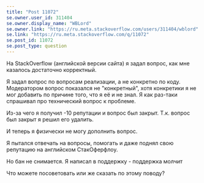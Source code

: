 ```yaml
---
title: "Post 11072"
se.owner.user_id: 311404
se.owner.display_name: "WBLord"
se.owner.link: "https://ru.meta.stackoverflow.com/users/311404/wblord"
se.link: "https://ru.meta.stackoverflow.com/q/11072"
se.post_id: 11072
se.post_type: question
---
```

<p>На StackOverflow (английской версии сайта) я задал вопрос, как мне казалось достаточно корректный.</p>
<p>Я задал вопрос по вопросам реализации, а не конкретно по коду. Модератором вопрос показался не &quot;конкретный&quot;, хотя конкретики я не мог добавить по причине того, что я её и не знал. Я как раз-таки спрашивал про технический вопрос к проблеме.</p>
<p>Из-за чего я получил -10 репутации и вопрос был закрыт. Т.к. вопрос был закрыт я решил его удалить.</p>
<p>И теперь я физически не могу дополнить вопрос.</p>
<p>Я пытался отвечать на вопросы, помогать и даже поднял свою репутацию на английском СтакОферфлоу.</p>
<p>Но бан не снимается. Я написал в поддержку - поддержка молчит</p>
<p>Что можете посоветовать или же сказать по этому поводу?</p>
